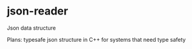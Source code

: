 # json-reader

Json data structure

Plans: typesafe json structure in C++ for systems that need type safety
